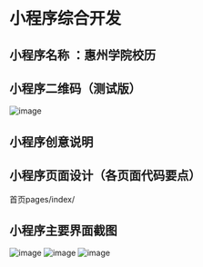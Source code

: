 # 小程序综合开发
 ## 小程序名称 ：惠州学院校历
 
 ## 小程序二维码（测试版）
 ![image](https://github.com/CchenWX/images/raw/master/img/小程序二维码.jpg)
 
 ## 小程序创意说明
 
 ## 小程序页面设计（各页面代码要点）
 首页pages/index/</br>

 ## 小程序主要界面截图
 ![image](https://github.com/CchenWX/images/raw/master/img/1.png)
 ![image](https://github.com/CchenWX/images/raw/master/img/2.png)
 ![image](https://github.com/CchenWX/images/raw/master/img/3.png)
